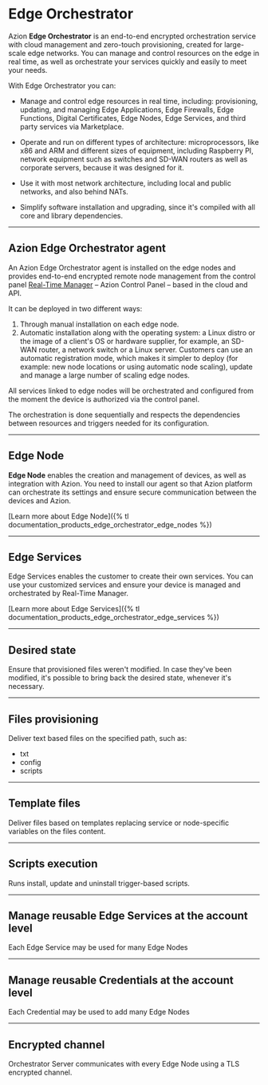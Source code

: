 # Edge Orchestrator

Azion **Edge Orchestrator** is an end-to-end encrypted orchestration service with cloud management and zero-touch provisioning, created for large-scale edge networks. You can manage and control resources on the edge in real time, as well as orchestrate your services quickly and easily to meet your needs.

With Edge Orchestrator you can:

- Manage and control edge resources in real time, including: provisioning, updating, and managing Edge Applications, Edge Firewalls, Edge Functions, Digital Certificates, Edge Nodes, Edge Services, and third party services via Marketplace.

- Operate and run on different types of architecture: microprocessors, like x86 and ARM and different sizes of equipment, including Raspberry PI, network equipment such as switches and SD-WAN routers as well as corporate servers, because it was designed for it.

- Use it with most network architecture, including local and public networks, and also behind NATs.

- Simplify software installation and upgrading, since it's compiled with all core and library dependencies.

---
## Azion Edge Orchestrator agent

An Azion Edge Orchestrator agent is installed on the edge nodes and provides end-to-end encrypted remote node management from the control panel [Real-Time Manager](https://manager.azion.com/) – Azion Control Panel – based in the cloud and API. 

It can be deployed in two different ways:

1. Through manual installation on each edge node.
2. Automatic installation along with the operating system: a Linux distro or the image of a client's OS or hardware supplier, for example, an SD-WAN router, a network switch or a Linux server. Customers can use an automatic registration mode, which makes it simpler to deploy (for example: new node locations or using automatic node scaling), update and manage a large number of scaling edge nodes.

All services linked to edge nodes will be orchestrated and configured from the moment the device is authorized via the control panel.

The orchestration is done sequentially and respects the dependencies between resources and triggers needed for its configuration.

---

## Edge Node

**Edge Node** enables the creation and management of devices, as well as integration with Azion. You need to install our agent so that Azion platform can orchestrate its settings and ensure secure communication between the devices and Azion.

[Learn more about Edge Node]({% tl documentation_products_edge_orchestrator_edge_nodes %})

---

## Edge Services

Edge Services enables the customer to create their own services. You can use your customized services and ensure your device is managed and orchestrated by Real-Time Manager.

[Learn more about Edge Services]({% tl documentation_products_edge_orchestrator_edge_services %})

---

## Desired state

Ensure that provisioned files weren't modified. In case they've been modified, it's possible to bring back the desired state, whenever it's necessary.

---

## Files provisioning

Deliver text based files on the specified path, such as:

- txt
- config
- scripts

---

## Template files

Deliver files based on templates replacing service or node-specific variables on the files content.

---

## Scripts execution

Runs install, update and uninstall trigger-based scripts.

---

## Manage reusable Edge Services at the account level

Each Edge Service may be used for many Edge Nodes

---

## Manage reusable Credentials at the account level

Each Credential may be used to add many Edge Nodes

---

## Encrypted channel

Orchestrator Server communicates with every Edge Node using a TLS encrypted channel.

